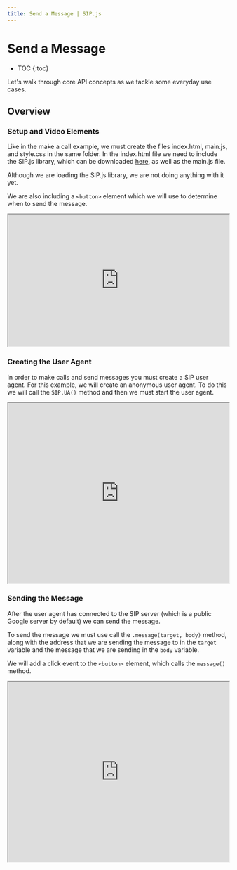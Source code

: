 ```yaml
---
title: Send a Message | SIP.js
---
```


# Send a Message

* TOC
{:toc}

Let's walk through core API concepts as we tackle some everyday use cases.

## Overview

### Setup and Video Elements

Like in the make a call example, we must create the files index.html, main.js, and style.css in the same folder.  In the index.html file we need to include the SIP.js library, which can be downloaded [here](/download/), as well as the main.js file.  

Although we are loading the SIP.js library, we are not doing anything with it yet.

We are also including a `<button>` element which we will use to determine when to send the message.


<iframe
  style="width: 100%; height: 300px"
  src="http://jsfiddle.net/5JbvL/1/embedded/html,js,css,result/">
</iframe>



### Creating the User Agent

In order to make calls and send messages you must create a SIP user agent.  For this example, we will create an anonymous user agent.  To do this we will call the `SIP.UA()` method and then we must start the user agent.

<iframe
  style="width: 100%; height: 410px"
  src="http://jsfiddle.net/4m7dc/11/embedded/js,html,css,result/">
</iframe>


### Sending the Message


After the user agent has connected to the SIP server (which is a public Google server by default) we can send the message.

To send the message we must use call the `.message(target, body)` method, along with the address that we are sending the message to in the `target` variable and the message that we are sending in the `body` variable.

We will add a click event to the `<button>` element, which calls the `message()` method.


<iframe
  style="width: 100%; height: 410px"
  src="http://jsfiddle.net/T4Kv2/16/embedded/js,html,css,result/">
</iframe>

